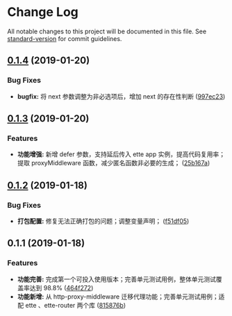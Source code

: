 # Change Log

All notable changes to this project will be documented in this file. See [standard-version](https://github.com/conventional-changelog/standard-version) for commit guidelines.

<a name="0.1.4"></a>
## [0.1.4](https://github.com/boycgit/ette-proxy/compare/v0.1.3...v0.1.4) (2019-01-20)


### Bug Fixes

* **bugfix:** 将 next 参数调整为非必选项后，增加 next 的存在性判断 ([997ec23](https://github.com/boycgit/ette-proxy/commit/997ec23))



<a name="0.1.3"></a>
## [0.1.3](https://github.com/boycgit/ette-proxy/compare/v0.1.2...v0.1.3) (2019-01-20)


### Features

* **功能增强:** 新增 defer 参数，支持延后传入 ette app 实例，提高代码复用率；提取 proxyMiddleware 函数，减少匿名函数非必要的生成； ([25b167a](https://github.com/boycgit/ette-proxy/commit/25b167a))



<a name="0.1.2"></a>
## [0.1.2](https://github.com/boycgit/ette-proxy/compare/v0.1.1...v0.1.2) (2019-01-18)


### Bug Fixes

* **打包配置:** 修复无法正确打包的问题；调整变量声明； ([f51df05](https://github.com/boycgit/ette-proxy/commit/f51df05))



<a name="0.1.1"></a>
## 0.1.1 (2019-01-18)


### Features

* **功能完善:** 完成第一个可投入使用版本；完善单元测试用例，整体单元测试覆盖率达到 98.8% ([464f272](https://github.com/boycgit/ette-proxy/commit/464f272))
* **功能新增:** 从 http-proxy-middleware 迁移代理功能；完善单元测试用例；适配 ette 、ette-router 两个库 ([815876b](https://github.com/boycgit/ette-proxy/commit/815876b))
